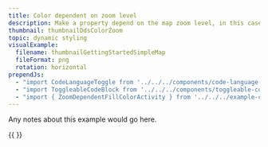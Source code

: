 ```yaml
---
title: Color dependent on zoom level
description: Make a property depend on the map zoom level, in this case, the water layers fill color.
thumbnail: thumbnailDdsColorZoom
topic: dynamic styling
visualExample:
  filename: thumbnailGettingStartedSimpleMap
  fileFormat: png
  rotation: horizontal
prependJs:
  - "import CodeLanguageToggle from '../../../components/code-language-toggle'"
  - "import ToggleableCodeBlock from '../../../components/toggleable-code-block'"
  - "import { ZoomDependentFillColorActivity } from '../../../example-code/ZoomDependentFillColorActivity.js'"
---
```


Any notes about this example would go here. 

{{
  <CodeLanguageToggle />
  <ToggleableCodeBlock 
    codeSnippet={ZoomDependentFillColorActivity}
  />
}}
